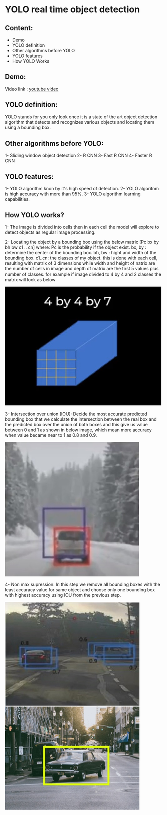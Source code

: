 # YOLO real time object detection

## Content:

* Demo
* YOLO definition
* Other algorithms before YOLO
* YOLO features
* How YOLO Works

## Demo:
Video link : [youtube video](https://www.youtube.com/watch?v=bJ8WOxt_NEo&t=1s)

## YOLO definition:
YOLO stands for you only look once it is a state of the art object detection algorithm that detects and recognizes various objects and locating them using a bounding box.

## Other algorithms before YOLO:
1- Sliding window object detection
2- R CNN
3- Fast R CNN
4- Faster R CNN

## YOLO features:
1- YOLO algorithm knon by it's high speed of detection.
2- YOLO algoritnm is high accuracy with more than 95%.
3- YOLO algorithm learning capabilities.

## How YOLO works?
1- The image is divided into cells then in each cell the model will explore to detect objects as regular image processing.

2- Locating the object by a bounding box using the below matrix
[Pc
 bx
 by
 bh
 bw
 c1
 ..
 cn]
where:
Pc is the probability if the object exist.
bx, by : determine the center of the bounding box.
bh, bw : hight and width of the bounding box.
c1..cn: the classes of my object.
this is done with each cell, resulting with matrix of 3 dimensions while width and height of natrix are the number of cells in image and depth of matrix are the first 5 values plus number of classes. for example if image divided to 4 by 4 and 2 classes the matrix will look as below

<img src="images/matrix-dimentions.jpg" />


3- Intersection over union (IOU): 
Decide the most accurate predicted bounding box that we calculate the intersection between the real box and the predicted box over the union of both boxes and this give us value between 0 and 1 as shown in below image, which mean more accuracy when value became near to 1 as 0.8 and 0.9.

<img src="images/IOU.jpg" />

4- Non max supression:
In this step we remove all bounding boxes with the least accuracy value for same object and choose only one bounding box with highest accuracy using IOU from the previous step.


<img src="images/non-max%20suppression.jpg" />


<img src="images/result.jpg" />


